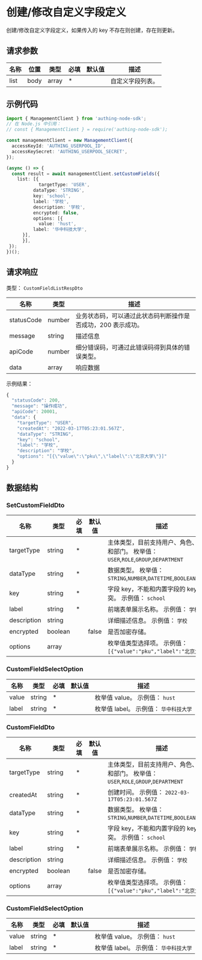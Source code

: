 # 创建/修改自定义字段定义

<!--
  警告⚠️：
  不要直接修改该文档，
  https://github.com/Authing/authing-docs-factory
  使用该项目进行生成
-->

创建/修改自定义字段定义，如果传入的 key 不存在则创建，存在则更新。

## 请求参数

| 名称 | 位置 | 类型 | 必填 | 默认值 | 描述 |
| ---- | --- | ---- | ---- | ---- | ---- |
| list | body | array | \* |  | 自定义字段列表。  |


## 示例代码

```ts
import { ManagementClient } from 'authing-node-sdk';
// 在 Node.js 中引用：
// const { ManagementClient } = require('authing-node-sdk');

const managementClient = new ManagementClient({
  accessKeyId: 'AUTHING_USERPOOL_ID',
  accessKeySecret: 'AUTHING_USERPOOL_SECRET',
});

(async () => {
  const result = await managementClient.setCustomFields({
    list: [{
            targetType: 'USER',
          dataType: 'STRING',
          key: 'school',
          label: '学校',
          description: '学校',
          encrypted: false,
          options: [{
            value: 'hust',
          label: '华中科技大学',
      }],
      }],
 });
})();
```



## 请求响应

类型： `CustomFieldListRespDto`

| 名称 | 类型 | 描述 |
| ---- | ---- | ---- |
| statusCode | number | 业务状态码，可以通过此状态码判断操作是否成功，200 表示成功。 |
| message | string | 描述信息 |
| apiCode | number | 细分错误码，可通过此错误码得到具体的错误类型。 |
| data | array | 响应数据 |



示例结果：

```js
{
  "statusCode": 200,
  "message": "操作成功",
  "apiCode": 20001,
  "data": {
    "targetType": "USER",
    "createdAt": "2022-03-17T05:23:01.567Z",
    "dataType": "STRING",
    "key": "school",
    "label": "学校",
    "description": "学校",
    "options": "[{\"value\":\"pku\",\"label\":\"北京大学\"}]"
  }
}
```

## 数据结构


### <a id="SetCustomFieldDto"></a> SetCustomFieldDto

| 名称 | 类型 | 必填 |默认值| 描述 |
| ---- |  ---- | ---- | --- | ---- |
| targetType | string | \* |  | 主体类型，目前支持用户、角色、分组和部门。 枚举值：`USER`,`ROLE`,`GROUP`,`DEPARTMENT`  |
  | dataType | string | \* |  | 数据类型。 枚举值：`STRING`,`NUMBER`,`DATETIME`,`BOOLEAN`,`SELECT`  |
  | key | string | \* |  | 字段 key，不能和内置字段的 key 冲突。 示例值： `school`  |
  | label | string | \* |  | 前端表单展示名称。 示例值： `学校`  |
  | description | string |  |  | 详细描述信息。 示例值： `学校`  |
  | encrypted | boolean |  | false | 是否加密存储。   |
  | options | array |  |  | 枚举值类型选择项。 示例值： `[{"value":"pku","label":"北京大学"}]`  |
  

### <a id="CustomFieldSelectOption"></a> CustomFieldSelectOption

| 名称 | 类型 | 必填 |默认值| 描述 |
| ---- |  ---- | ---- | --- | ---- |
| value | string | \* |  | 枚举值 value。 示例值： `hust`  |
  | label | string | \* |  | 枚举值 label。 示例值： `华中科技大学`  |
  

### <a id="CustomFieldDto"></a> CustomFieldDto

| 名称 | 类型 | 必填 |默认值| 描述 |
| ---- |  ---- | ---- | --- | ---- |
| targetType | string | \* |  | 主体类型，目前支持用户、角色、分组和部门。 枚举值：`USER`,`ROLE`,`GROUP`,`DEPARTMENT`  |
  | createdAt | string | \* |  | 创建时间。 示例值： `2022-03-17T05:23:01.567Z`  |
  | dataType | string | \* |  | 数据类型。 枚举值：`STRING`,`NUMBER`,`DATETIME`,`BOOLEAN`,`SELECT`  |
  | key | string | \* |  | 字段 key，不能和内置字段的 key 冲突。 示例值： `school`  |
  | label | string | \* |  | 前端表单展示名称。 示例值： `学校`  |
  | description | string |  |  | 详细描述信息。 示例值： `学校`  |
  | encrypted | boolean |  | false | 是否加密存储。   |
  | options | array |  |  | 枚举值类型选择项。 示例值： `[{"value":"pku","label":"北京大学"}]`  |
  

### <a id="CustomFieldSelectOption"></a> CustomFieldSelectOption

| 名称 | 类型 | 必填 |默认值| 描述 |
| ---- |  ---- | ---- | --- | ---- |
| value | string | \* |  | 枚举值 value。 示例值： `hust`  |
  | label | string | \* |  | 枚举值 label。 示例值： `华中科技大学`  |
  


